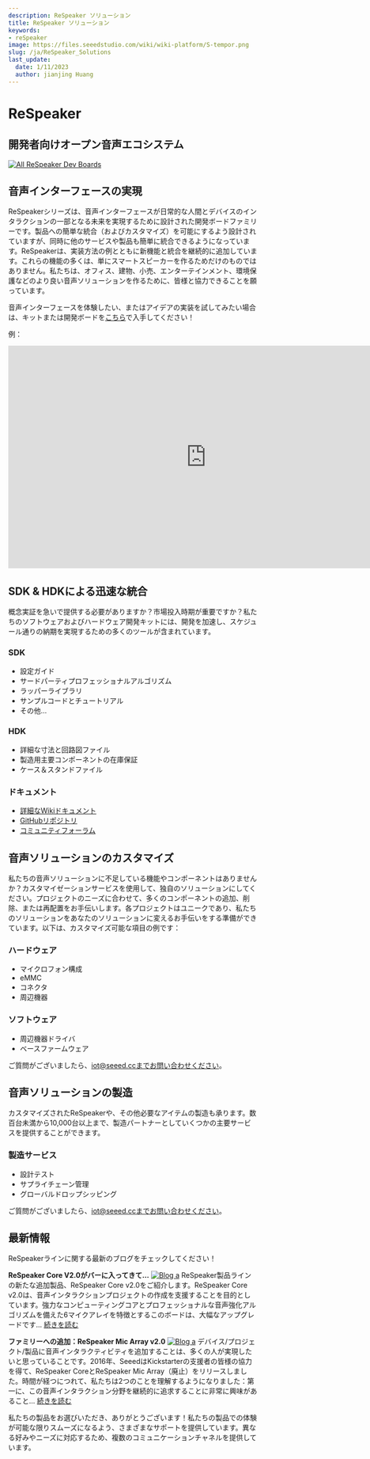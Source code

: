```yaml
---
description: ReSpeaker ソリューション
title: ReSpeaker ソリューション
keywords:
- reSpeaker
image: https://files.seeedstudio.com/wiki/wiki-platform/S-tempor.png
slug: /ja/ReSpeaker_Solutions
last_update:
  date: 1/11/2023
  author: jianjing Huang
---
```


# **ReSpeaker**

## 開発者向けオープン音声エコシステム

[![All ReSpeaker Dev Boards](https://files.seeedstudio.com/wiki/ReSpeakerSolutions/img/FullReSpeakerLine.png)](https://www.seeedstudio.com/series/Respeaker-10.html)

## **音声インターフェースの実現**

ReSpeakerシリーズは、音声インターフェースが日常的な人間とデバイスのインタラクションの一部となる未来を実現するために設計された開発ボードファミリーです。製品への簡単な統合（およびカスタマイズ）を可能にするよう設計されていますが、同時に他のサービスや製品も簡単に統合できるようになっています。ReSpeakerは、実装方法の例とともに新機能と統合を継続的に追加しています。これらの機能の多くは、単にスマートスピーカーを作るためだけのものではありません。私たちは、オフィス、建物、小売、エンターテインメント、環境保護などのより良い音声ソリューションを作るために、皆様と協力できることを願っています。

音声インターフェースを体験したい、またはアイデアの実装を試してみたい場合は、キットまたは開発ボードを[こちら](https://www.seeedstudio.com/series/Respeaker-10.html)で入手してください！

例：
<iframe width="800" height="450" src="https://www.youtube.com/embed/tdIsCRXKoVI" frameborder="0" allow="autoplay; encrypted-media" allowfullscreen></iframe>

## **SDK & HDKによる迅速な統合**

概念実証を急いで提供する必要がありますか？市場投入時期が重要ですか？私たちのソフトウェアおよびハードウェア開発キットには、開発を加速し、スケジュール通りの納期を実現するための多くのツールが含まれています。

### **SDK**

- 設定ガイド
- サードパーティプロフェッショナルアルゴリズム
- ラッパーライブラリ
- サンプルコードとチュートリアル
- その他...

### **HDK**

- 詳細な寸法と回路図ファイル
- 製造用主要コンポーネントの在庫保証
- ケース＆スタンドファイル

### **ドキュメント**

- [詳細なWikiドキュメント](https://wiki.seeedstudio.com/ja/ReSpeaker/)
- [GitHubリポジトリ](https://github.com/respeaker)
- [コミュニティフォーラム](https://forum.seeedstudio.com/)

## **音声ソリューションのカスタマイズ**

私たちの音声ソリューションに不足している機能やコンポーネントはありませんか？カスタマイゼーションサービスを使用して、独自のソリューションにしてください。プロジェクトのニーズに合わせて、多くのコンポーネントの追加、削除、または再配置をお手伝いします。各プロジェクトはユニークであり、私たちのソリューションをあなたのソリューションに変えるお手伝いをする準備ができています。以下は、カスタマイズ可能な項目の例です：

### **ハードウェア**

- マイクロフォン構成
- eMMC
- コネクタ
- 周辺機器

### **ソフトウェア**

- 周辺機器ドライバ
- ベースファームウェア

ご質問がございましたら、iot@seeed.ccまでお問い合わせください。

## **音声ソリューションの製造**

カスタマイズされたReSpeakerや、その他必要なアイテムの製造も承ります。数百台未満から10,000台以上まで、製造パートナーとしていくつかの主要サービスを提供することができます。

### **製造サービス**

- 設計テスト
- サプライチェーン管理
- グローバルドロップシッピング

ご質問がございましたら、iot@seeed.ccまでお問い合わせください。

## **最新情報**

ReSpeakerラインに関する最新のブログをチェックしてください！

**ReSpeaker Core V2.0がバーに入ってきて...**
[![Blog a](https://www.seeedstudio.com/blog/wp-content/uploads/2018/06/Banner-1030x466.jpg)](https://www.seeedstudio.com/blog/2018/06/22/a-respeaker-core-v2-0-walks-into-a-bar/)
ReSpeaker製品ラインの新たな追加製品、ReSpeaker Core v2.0をご紹介します。ReSpeaker Core v2.0は、音声インタラクションプロジェクトの作成を支援することを目的としています。強力なコンピューティングコアとプロフェッショナルな音声強化アルゴリズムを備えた6マイクアレイを特徴とするこのボードは、大幅なアップグレードです... [続きを読む](https://www.seeedstudio.com/blog/2018/06/22/a-respeaker-core-v2-0-walks-into-a-bar/)

**ファミリーへの追加：ReSpeaker Mic Array v2.0**
[![Blog a](https://www.seeedstudio.com/blog/wp-content/uploads/2018/05/playback.jpg)](https://www.seeedstudio.com/blog/2018/05/22/adding-to-the-family-respeaker-mic-array-v2-0/)
デバイス/プロジェクト/製品に音声インタラクティビティを追加することは、多くの人が実現したいと思っていることです。2016年、SeeedはKickstarterの支援者の皆様の協力を得て、ReSpeaker CoreとReSpeaker Mic Array（廃止）をリリースしました。時間が経つにつれて、私たちは2つのことを理解するようになりました：第一に、この音声インタラクション分野を継続的に追求することに非常に興味があること... [続きを読む](https://www.seeedstudio.com/blog/2018/05/22/adding-to-the-family-respeaker-mic-array-v2-0/)

私たちの製品をお選びいただき、ありがとうございます！私たちの製品での体験が可能な限りスムーズになるよう、さまざまなサポートを提供しています。異なる好みやニーズに対応するため、複数のコミュニケーションチャネルを提供しています。

<div class="button_tech_support_container">
<a href="https://forum.seeedstudio.com/" class="button_forum"></a> 
<a href="https://www.seeedstudio.com/contacts" class="button_email"></a>
</div>

<div class="button_tech_support_container">
<a href="https://discord.gg/eWkprNDMU7" class="button_discord"></a> 
<a href="https://github.com/Seeed-Studio/wiki-documents/discussions/69" class="button_discussion"></a>
</div>